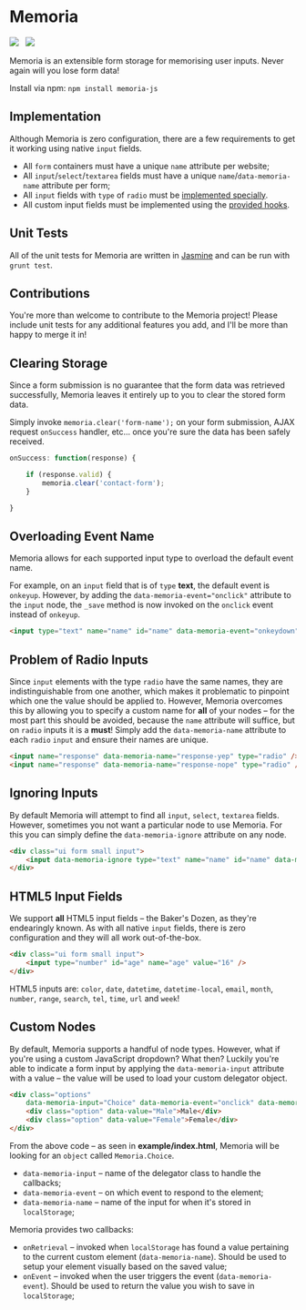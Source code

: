 Memoria
=======

<img src="https://travis-ci.org/Wildhoney/Memoria.png" />
&nbsp;
<img src="https://badge.fury.io/js/memoria-js.png" />

Memoria is an extensible form storage for memorising user inputs. Never again will you lose form data!

Install via npm: `npm install memoria-js`

Implementation
-------

Although Memoria is zero configuration, there are a few requirements to get it working using native `input` fields.

 * All `form` containers must have a unique `name` attribute per website;
 * All `input`/`select`/`textarea` fields must have a unique `name`/`data-memoria-name` attribute per form;
 * All `input` fields with `type` of `radio` must be <a href="https://github.com/Wildhoney/Memoria#problem-of-radio-inputs">implemented specially</a>.
 * All custom input fields must be implemented using the <a href="https://github.com/Wildhoney/Memoria#custom-nodes">provided hooks</a>.

Unit Tests
-------

All of the unit tests for Memoria are written in <a href="http://pivotal.github.io/jasmine/" target="_blank">Jasmine</a> and can be run with `grunt test`.

Contributions
-------

You're more than welcome to contribute to the Memoria project! Please include unit tests for any additional features you add, and I'll be more than happy to merge it in!

Clearing Storage
-------

Since a form submission is no guarantee that the form data was retrieved successfully, Memoria leaves it entirely up to you to clear the stored form data.

Simply invoke `memoria.clear('form-name');` on your form submission, AJAX request `onSuccess` handler, etc... once you're sure the data has been safely received.

```javascript
onSuccess: function(response) {

    if (response.valid) {
        memoria.clear('contact-form');
    }

}
```

Overloading Event Name
-------

Memoria allows for each supported input type to overload the default event name.

For example, on an `input` field that is of `type` <strong>text</strong>, the default event is `onkeyup`. However, by adding the `data-memoria-event="onclick"` attribute to the `input` node, the `_save` method is now invoked on the `onclick` event instead of `onkeyup`.

```html
<input type="text" name="name" id="name" data-memoria-event="onkeydown" />
```

Problem of Radio Inputs
-------

Since `input` elements with the type `radio` have the same names, they are indistinguishable from one another, which makes it problematic to pinpoint which one the value should be applied to. However, Memoria overcomes this by allowing you to specify a custom name for <strong>all</strong> of your nodes &ndash; for the most part this should be avoided, because the `name` attribute will suffice, but on `radio` inputs it is a <strong>must</strong>! Simply add the `data-memoria-name` attribute to each `radio` `input` and ensure their names are unique.

```html
<input name="response" data-memoria-name="response-yep" type="radio" />
<input name="response" data-memoria-name="response-nope" type="radio" />
```

Ignoring Inputs
-------

By default Memoria will attempt to find all `input`, `select`, `textarea` fields. However, sometimes you not want a particular node to use Memoria. For this you can simply define the `data-memoria-ignore` attribute on any node.

```html
<div class="ui form small input">
    <input data-memoria-ignore type="text" name="name" id="name" data-memoria-event="onkeyup" />
</div>
```

HTML5 Input Fields
-------

We support <strong>all</strong> HTML5 input fields &ndash; the Baker's Dozen, as they're endearingly known. As with all native `input` fields, there is zero configuration and they will all work out-of-the-box.

```html
<div class="ui form small input">
    <input type="number" id="age" name="age" value="16" />
</div>
```

HTML5 inputs are: `color`, `date`, `datetime`, `datetime-local`, `email`, `month`, `number`, `range`, `search`, `tel`, `time`, `url` and `week`!

Custom Nodes
-------

By default, Memoria supports a handful of node types. However, what if you're using a custom JavaScript dropdown? What then? Luckily you're able to indicate a form input by applying the `data-memoria-input` attribute with a value &ndash; the value will be used to load your custom delegator object.

```html
<div class="options"
    data-memoria-input="Choice" data-memoria-event="onclick" data-memoria-name="gender">
    <div class="option" data-value="Male">Male</div>
    <div class="option" data-value="Female">Female</div>
</div>
```

From the above code &ndash; as seen in <strong>example/index.html</strong>, Memoria will be looking for an `object` called `Memoria.Choice`.

 * `data-memoria-input` &ndash; name of the delegator class to handle the callbacks;
 * `data-memoria-event` &ndash; on which event to respond to the element;
 * `data-memoria-name` &ndash; name of the input for when it's stored in `localStorage`;

Memoria provides two callbacks:

 * `onRetrieval` &ndash; invoked when `localStorage` has found a value pertaining to the current custom element (`data-memoria-name`). Should be used to setup your element visually based on the saved value;
 * `onEvent` &ndash; invoked when the user triggers the event (`data-memoria-event`). Should be used to return the value you wish to save in `localStorage`;